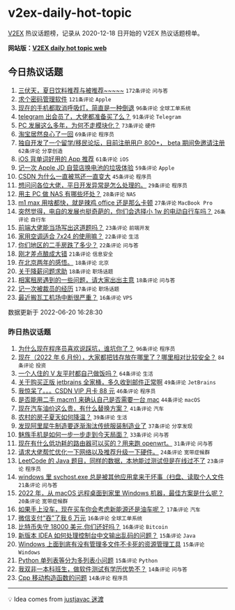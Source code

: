 # v2ex-daily-hot-topic

[V2EX](https://www.v2ex.com/) 热议话题榜，记录从 2020-12-18 日开始的 V2EX 热议话题榜单。

**网站版：[V2EX daily hot topic web](https://boojack.github.io/v2ex-daily-hot-topic-web/)**

## 今日热议话题

<!-- TODAY BEGIN -->

1. [三伏天，夏日饮料推荐与被推荐~~~~~](https://www.v2ex.com/t/860766) `172条评论` `问与答`
1. [求个密码管理软件](https://www.v2ex.com/t/860837) `121条评论` `Apple`
1. [现在的手机都取消呼吸灯，简直是一种倒退](https://www.v2ex.com/t/860816) `96条评论` `全球工单系统`
1. [telegram 出会员了，大佬都准备买了么？](https://www.v2ex.com/t/860760) `91条评论` `Telegram`
1. [PC 发展这么多年，为何不走模块化？](https://www.v2ex.com/t/860839) `73条评论` `硬件`
1. [淘宝居然良心了一回](https://www.v2ex.com/t/860827) `69条评论` `程序员`
1. [独自开发了一个留学/移民论坛，目前注册用户 800+， beta 期间免邀请注册](https://www.v2ex.com/t/860771) `62条评论` `分享创造`
1. [iOS 背单词好用的 App 推荐](https://www.v2ex.com/t/860844) `61条评论` `iOS`
1. [记一次 Apple JD 自营店换电池的垃圾体验](https://www.v2ex.com/t/860911) `59条评论` `Apple`
1. [CSDN 为什么一直被骂还一直变大](https://www.v2ex.com/t/860940) `45条评论` `程序员`
1. [想问问各位大佬，平日开发异常是怎么处理的。](https://www.v2ex.com/t/860900) `29条评论` `程序员`
1. [用主 PC 做 NAS 有哪些坏处？](https://www.v2ex.com/t/860922) `28条评论` `NAS`
1. [m1 max 用啥都快，就是辣鸡 office 还是那么卡顿](https://www.v2ex.com/t/860795) `27条评论` `MacBook Pro`
1. [突然觉得，电自的发展也挺奇葩的，你们会选择小 1w 的电动自行车吗？](https://www.v2ex.com/t/860870) `26条评论` `自行车`
1. [前端大佬能当场写出这道题吗？](https://www.v2ex.com/t/860936) `23条评论` `前端开发`
1. [家用空调适合 7x24 的使用嘛？](https://www.v2ex.com/t/860907) `22条评论` `生活`
1. [你们地区的二手房跌了多少？](https://www.v2ex.com/t/860838) `22条评论` `问与答`
1. [刚才差点酿成大错](https://www.v2ex.com/t/860777) `21条评论` `信息安全`
1. [在北京两年的感悟。](https://www.v2ex.com/t/860965) `18条评论` `北京`
1. [关于降薪问题求助](https://www.v2ex.com/t/860879) `18条评论` `职场话题`
1. [相寓租房遇到的一些问题，请大家出出主意](https://www.v2ex.com/t/860824) `18条评论` `问与答`
1. [记一次被裁员的经历](https://www.v2ex.com/t/860902) `17条评论` `职场话题`
1. [最近搬瓦工机场中断很严重？](https://www.v2ex.com/t/860945) `16条评论` `VPS`

数据更新于 2022-06-20 16:28:30

<!-- TODAY END -->

### 昨日热议话题

<!-- YESTERDAY BEGIN -->

1. [为什么现在程序员喜欢说踩坑，谁坑你了？](https://www.v2ex.com/t/860614) `96条评论` `程序员`
1. [现在（2022 年 6 月份），大家都把钱存放在哪里了？哪里相对比较安全？](https://www.v2ex.com/t/860611) `84条评论` `投资`
1. [一个人住的 V 友平时都自己做饭吗？](https://www.v2ex.com/t/860649) `64条评论` `生活`
1. [关于购买正版 jetbrains 全家桶，多久收到邮件正常啊](https://www.v2ex.com/t/860643) `49条评论` `JetBrains`
1. [我惊呆了。。。CSDN VIP 月卡 88 元](https://www.v2ex.com/t/860634) `46条评论` `程序员`
1. [是否能用二手 macm1 来确认自己是否需要一台 mac](https://www.v2ex.com/t/860629) `44条评论` `macOS`
1. [现在汽车油价这么贵，有什么替换方案？](https://www.v2ex.com/t/860677) `41条评论` `汽车`
1. [农村的房子夏天如何降温？](https://www.v2ex.com/t/860657) `39条评论` `生活`
1. [发现阿里犀牛制造要逐渐淘汰传统服装制造业了](https://www.v2ex.com/t/860659) `37条评论` `分享发现`
1. [魅族手机是如何一步一步走到今天局面？](https://www.v2ex.com/t/860648) `33条评论` `问与答`
1. [现在有什么低功耗的路由器可以买的？用来跑 openwrt。](https://www.v2ex.com/t/860680) `31条评论` `问与答`
1. [请求大佬帮忙优化一下网络以及推荐升级一下硬件。](https://www.v2ex.com/t/860692) `24条评论` `宽带症候群`
1. [LeetCode 的 Java 题目，同样的数据，本地能过测试但是在线过不了](https://www.v2ex.com/t/860705) `23条评论` `程序员`
1. [windows 里 svchost.exe 总是被其他应用拿来干坏事（扫盘、读取个人文件](https://www.v2ex.com/t/860612) `21条评论` `问与答`
1. [2022 年，从 macOS 远程桌面到家里 Windows 机器，最佳方案是什么呢？](https://www.v2ex.com/t/860633) `20条评论` `宽带症候群`
1. [如果手上没车，现在买车你会考虑新能源还是油车呢？](https://www.v2ex.com/t/860735) `17条评论` `汽车`
1. [微信支付“吞”了我 6 万元](https://www.v2ex.com/t/860754) `16条评论` `全球工单系统`
1. [比特币失守 18000 美元,你们还好吗？](https://www.v2ex.com/t/860679) `16条评论` `Bitcoin`
1. [新版本 IDEA 如何处理控制台中文输出乱码的问题？](https://www.v2ex.com/t/860741) `15条评论` `Java`
1. [Windows 上面到底有没有管理多文件不卡死的资源管理工具](https://www.v2ex.com/t/860695) `15条评论` `Windows`
1. [Python 单列表等分为多列表小问题](https://www.v2ex.com/t/860658) `15条评论` `Python`
1. [我双非一本科班生，做软件测试有学历优势不？](https://www.v2ex.com/t/860734) `14条评论` `问与答`
1. [Cpp 移动构造函数的问题](https://www.v2ex.com/t/860731) `14条评论` `程序员`

<!-- YESTERDAY END -->

---

💡 Idea comes from [justjavac 迷渡](https://github.com/justjavac/)
